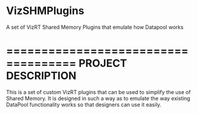 # VizSHMPlugins
A set of VizRT Shared Memory Plugins that emulate how Datapool works

====================================
PROJECT DESCRIPTION
====================================

This is a set of custom VizRT plugins that can be used to simplify the use of Shared Memory. 
It is designed in such a way as to emulate the way existing DataPool functionality works so that designers can use it easily.

